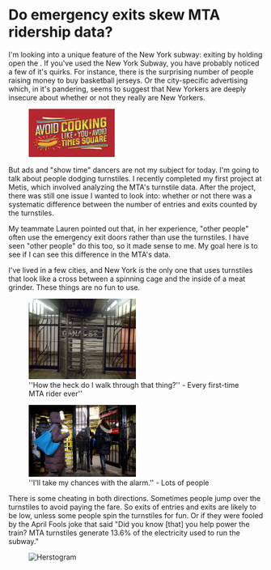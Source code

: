 # Do emergency exits skew MTA ridership data?

I'm looking into a unique feature of the New York subway: exiting by holding open the .
If you've used the New York Subway, you have probably noticed a few of it's quirks.  For instance, there is the surprising number of people raising money to buy basketball jerseys.  Or the city-specific advertising which, in it's pandering, seems to suggest that New Yorkers are deeply insecure about whether or not they really are New Yorkers.  

<figure>
<img src="../images/MTA/nyeats.jpg" width="40%" alt="''It's ok, you really do belong here'' coos this ad. Do you feel reassured?">
</figure>

But ads and "show time" dancers are not my subject for today.  I'm going to talk about people dodging turnstiles. I recently completed my first project at Metis, which involved analyzing the MTA's turnstile data.  After the project, there was still one issue I wanted to look into: whether or not there was a systematic difference between the number of entries and exits counted by the turnstiles.

My teammate Lauren pointed out that, in her experience, "other people" often use the emergency exit doors rather than use the turnstiles. I have seen "other people" do this too, so it made sense to me. My goal here is to see if I can see this difference in the MTA's data.

I've lived in a few cities, and New York is the only one that uses turnstiles that look like a cross between a spinning cage and the inside of a meat grinder. These things are no fun to use.
<figure>
<img src="../images/MTA/turnstile.jpg" width="50%" alt="''How the heck do I walk through that thing?'' - Every first-time MTA rider ever''">
<figcaption>''How the heck do I walk through that thing?'' - Every first-time MTA rider ever''</figcaption>
</figure>
<figure>
<img src="../images/MTA/exit.jpg" width="50%" alt="''I'll take my chances with the alarm.'' - Lots of people">
<figcaption>''I'll take my chances with the alarm.'' - Lots of people</figcaption>
</figure>

There is some cheating in both directions.  Sometimes people jump over the turnstiles to avoid paying the fare.  So exits of entries and exits are likely to be low, unless some people spin the turnstiles for fun.  Or if they were fooled by the April Fools joke that said "Did you know [that] you help power the train? MTA turnstiles generate 13.6% of the electricity used to run the subway."

<figure>
<img src="../images/MTA/extru_exit_hist.png" width="40%" alt="Herstogram">
</figure>
